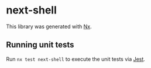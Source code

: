 # next-shell

This library was generated with [Nx](https://nx.dev).

## Running unit tests

Run `nx test next-shell` to execute the unit tests via [Jest](https://jestjs.io).
